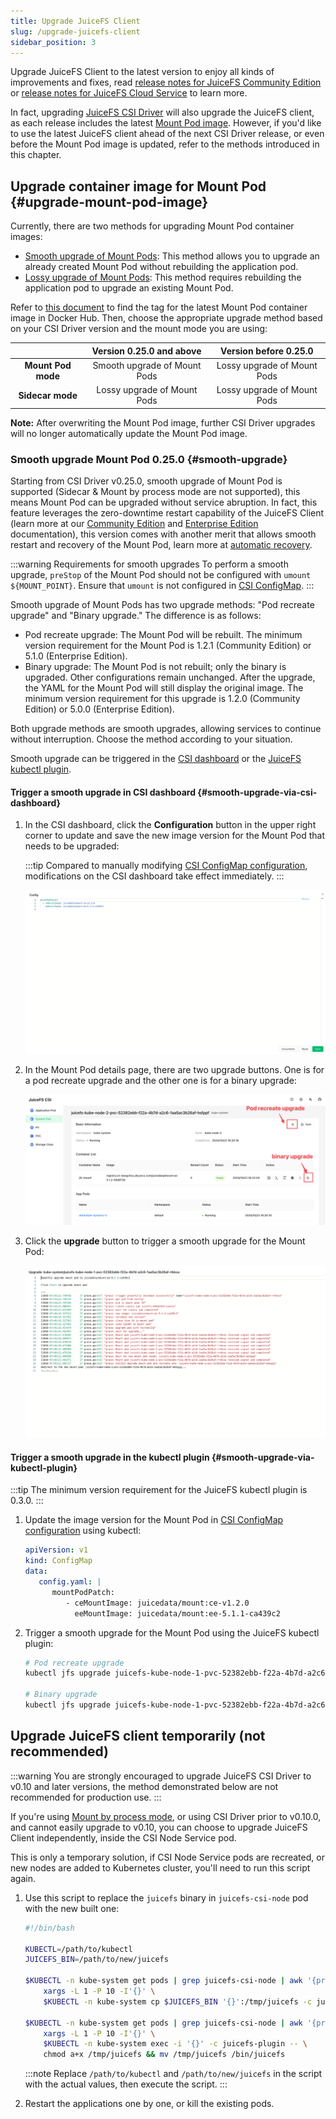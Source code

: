 ```yaml
---
title: Upgrade JuiceFS Client
slug: /upgrade-juicefs-client
sidebar_position: 3
---
```


Upgrade JuiceFS Client to the latest version to enjoy all kinds of improvements and fixes, read [release notes for JuiceFS Community Edition](https://github.com/juicedata/juicefs/releases) or [release notes for JuiceFS Cloud Service](https://juicefs.com/docs/cloud/release) to learn more.

In fact, upgrading [JuiceFS CSI Driver](./upgrade-csi-driver.md) will also upgrade the JuiceFS client, as each release includes the latest [Mount Pod image](../guide/custom-image.md#ce-ee-separation). However, if you'd like to use the latest JuiceFS client ahead of the next CSI Driver release, or even before the Mount Pod image is updated, refer to the methods introduced in this chapter.

## Upgrade container image for Mount Pod {#upgrade-mount-pod-image}

Currently, there are two methods for upgrading Mount Pod container images:

- [Smooth upgrade of Mount Pods](#smooth-upgrade): This method allows you to upgrade an already created Mount Pod without rebuilding the application pod.
- [Lossy upgrade of Mount Pods](../guide/custom-image.md#overwrite-mount-pod-image): This method requires rebuilding the application pod to upgrade an existing Mount Pod.

Refer to [this document](../guide/custom-image.md#ce-ee-separation) to find the tag for the latest Mount Pod container image in Docker Hub. Then, choose the appropriate upgrade method based on your CSI Driver version and the mount mode you are using:

|                    | Version 0.25.0 and above | Version before 0.25.0   |
|:------------------:|:------------------------:|:-----------------------:|
| **Mount Pod mode** | Smooth upgrade of Mount Pods | Lossy upgrade of Mount Pods |
| **Sidecar mode**   | Lossy upgrade of Mount Pods  | Lossy upgrade of Mount Pods |

**Note:** After overwriting the Mount Pod image, further CSI Driver upgrades will no longer automatically update the Mount Pod image.

### Smooth upgrade Mount Pod <VersionAdd>0.25.0</VersionAdd> {#smooth-upgrade}

Starting from CSI Driver v0.25.0, smooth upgrade of Mount Pod is supported (Sidecar & Mount by process mode are not supported), this means Mount Pod can be upgraded without service abruption. In fact, this feature leverages the zero-downtime restart capability of the JuiceFS Client (learn more at our [Community Edition](https://juicefs.com/docs/community/administration/upgrade) and [Enterprise Edition](https://juicefs.com/docs/cloud/getting_started#upgrade-juicefs) documentation), this version comes with another merit that allows smooth restart and recovery of the Mount Pod, learn more at [automatic recovery](../guide/configurations.md#automatic-mount-point-recovery).

:::warning Requirements for smooth upgrades
To perform a smooth upgrade, `preStop` of the Mount Pod should not be configured with `umount ${MOUNT_POINT}`. Ensure that `umount` is not configured in [CSI ConfigMap](./../guide/configurations.md#configmap).
:::

Smooth upgrade of Mount Pods has two upgrade methods: "Pod recreate upgrade" and "Binary upgrade." The difference is as follows:

- Pod recreate upgrade: The Mount Pod will be rebuilt. The minimum version requirement for the Mount Pod is 1.2.1 (Community Edition) or 5.1.0 (Enterprise Edition).
- Binary upgrade: The Mount Pod is not rebuilt; only the binary is upgraded. Other configurations remain unchanged. After the upgrade, the YAML for the Mount Pod will still display the original image. The minimum version requirement for this upgrade is 1.2.0 (Community Edition) or 5.0.0 (Enterprise Edition).

Both upgrade methods are smooth upgrades, allowing services to continue without interruption. Choose the method according to your situation.

Smooth upgrade can be triggered in the [CSI dashboard](./troubleshooting.md#csi-dashboard) or the [JuiceFS kubectl plugin](./troubleshooting.md#kubectl-plugin).

#### Trigger a smooth upgrade in CSI dashboard {#smooth-upgrade-via-csi-dashboard}

1. In the CSI dashboard, click the **Configuration** button in the upper right corner to update and save the new image version for the Mount Pod that needs to be upgraded:

   :::tip
   Compared to manually modifying [CSI ConfigMap configuration](./../guide/configurations.md#configmap), modifications on the CSI dashboard take effect immediately.
   :::

   ![CSI dashboard config Mount Pod image](../images/upgrade-image.png)

2. In the Mount Pod details page, there are two upgrade buttons. One is for a pod recreate upgrade and the other one is for a binary upgrade:

   ![CSI dashboard Mount Pod upgrade button](../images/upgrade-menu.png)

3. Click the **upgrade** button to trigger a smooth upgrade for the Mount Pod:

   ![CSI dashboard Mount Pod smooth upgrade](../images/smooth-upgrade.png)

#### Trigger a smooth upgrade in the kubectl plugin {#smooth-upgrade-via-kubectl-plugin}

:::tip
The minimum version requirement for the JuiceFS kubectl plugin is 0.3.0.
:::

1. Update the image version for the Mount Pod in [CSI ConfigMap configuration](./../guide/configurations.md#configmap) using kubectl:

    ```yaml
    apiVersion: v1
    kind: ConfigMap
    data:
       config.yaml: |
          mountPodPatch:
             - ceMountImage: juicedata/mount:ce-v1.2.0
               eeMountImage: juicedata/mount:ee-5.1.1-ca439c2
    ```

2. Trigger a smooth upgrade for the Mount Pod using the JuiceFS kubectl plugin:

    ```bash
    # Pod recreate upgrade
    kubectl jfs upgrade juicefs-kube-node-1-pvc-52382ebb-f22a-4b7d-a2c6-1aa5ac3b26af-ebngyg --recreate

    # Binary upgrade
    kubectl jfs upgrade juicefs-kube-node-1-pvc-52382ebb-f22a-4b7d-a2c6-1aa5ac3b26af-ebngyg
    ```

## Upgrade JuiceFS client temporarily (not recommended)

:::warning
You are strongly encouraged to upgrade JuiceFS CSI Driver to v0.10 and later versions, the method demonstrated below are not recommended for production use.
:::

If you're using [Mount by process mode](../introduction.md#by-process), or using CSI Driver prior to v0.10.0, and cannot easily upgrade to v0.10, you can choose to upgrade JuiceFS Client independently, inside the CSI Node Service pod.

This is only a temporary solution, if CSI Node Service pods are recreated, or new nodes are added to Kubernetes cluster, you'll need to run this script again.

1. Use this script to replace the `juicefs` binary in `juicefs-csi-node` pod with the new built one:

   ```bash
   #!/bin/bash

   KUBECTL=/path/to/kubectl
   JUICEFS_BIN=/path/to/new/juicefs

   $KUBECTL -n kube-system get pods | grep juicefs-csi-node | awk '{print $1}' | \
       xargs -L 1 -P 10 -I'{}' \
       $KUBECTL -n kube-system cp $JUICEFS_BIN '{}':/tmp/juicefs -c juicefs-plugin

   $KUBECTL -n kube-system get pods | grep juicefs-csi-node | awk '{print $1}' | \
       xargs -L 1 -P 10 -I'{}' \
       $KUBECTL -n kube-system exec -i '{}' -c juicefs-plugin -- \
       chmod a+x /tmp/juicefs && mv /tmp/juicefs /bin/juicefs
   ```

   :::note
   Replace `/path/to/kubectl` and `/path/to/new/juicefs` in the script with the actual values, then execute the script.
   :::

2. Restart the applications one by one, or kill the existing pods.
